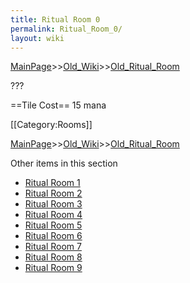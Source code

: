 ```yaml
---
title: Ritual Room 0
permalink: Ritual_Room_0/
layout: wiki
---
```


[MainPage](/keeperrl_wiki/ "wikilink")>>[Old_Wiki](/keeperrl_wiki/Old_Wiki "wikilink")>>[Old_Ritual_Room](/keeperrl_wiki/Old_Ritual_Room "wikilink")

???

==Tile Cost==
15 mana

[[Category:Rooms]]

[MainPage](/keeperrl_wiki/ "wikilink")>>[Old_Wiki](/keeperrl_wiki/Old_Wiki "wikilink")>>[Old_Ritual_Room](/keeperrl_wiki/Old_Ritual_Room "wikilink")

Other items in this section
-    [Ritual Room 1](/keeperrl_wiki/Ritual_Room_1 "wikilink")
-    [Ritual Room 2](/keeperrl_wiki/Ritual_Room_2 "wikilink")
-    [Ritual Room 3](/keeperrl_wiki/Ritual_Room_3 "wikilink")
-    [Ritual Room 4](/keeperrl_wiki/Ritual_Room_4 "wikilink")
-    [Ritual Room 5](/keeperrl_wiki/Ritual_Room_5 "wikilink")
-    [Ritual Room 6](/keeperrl_wiki/Ritual_Room_6 "wikilink")
-    [Ritual Room 7](/keeperrl_wiki/Ritual_Room_7 "wikilink")
-    [Ritual Room 8](/keeperrl_wiki/Ritual_Room_8 "wikilink")
-    [Ritual Room 9](/keeperrl_wiki/Ritual_Room_9 "wikilink")
